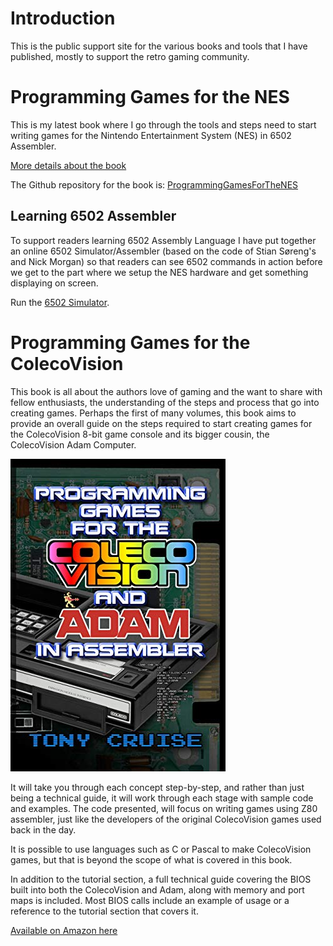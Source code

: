 # Introduction
This is the public support site for the various books and tools that I have published, mostly to support the retro gaming community.

# Programming Games for the NES
This is my latest book where I go through the tools and steps need to start writing games for the Nintendo Entertainment System (NES) in 6502 Assembler.

[More details about the book](/ProgrammingForTheNES.md)

The Github repository for the book is:
[ProgrammingGamesForTheNES](https://github.com/tony-cruise/ProgrammingGamesForTheNES)

## Learning 6502 Assembler
To support readers learning 6502 Assembly Language I have put together an online 6502 Simulator/Assembler (based on the code of Stian Søreng's and Nick Morgan) so that readers can see 6502 commands in action before we get to the part where we setup the NES hardware and get something displaying on screen.

Run the [6502 Simulator](/6502Simulator.html).

# Programming Games for the ColecoVision

This book is all about the authors love of gaming and the want to share with fellow enthusiasts, the understanding of the steps and process that go into creating games.
Perhaps the first of many volumes, this book aims to provide an overall guide on the steps required to start creating games for the ColecoVision 8-bit game console and its bigger cousin, the ColecoVision Adam Computer.

![Programming Games for the Coleco](/assets/images/ProgrammingGamesForTheColeco.jpg)

It will take you through each concept step-by-step, and rather than just being a technical guide, it will work through each stage with sample code and examples.
The code presented, will focus on writing games using Z80 assembler, just like the developers of the original ColecoVision games used back in the day.

It is possible to use languages such as C or Pascal to make ColecoVision games, but that is beyond the scope of what is covered in this book.

In addition to the tutorial section, a full technical guide covering the BIOS built into both the ColecoVision and Adam, along with memory and port maps is included.
Most BIOS calls include an example of usage or a reference to the tutorial section that covers it.

[Available on Amazon here](https://www.amazon.com/dp/B08B5WNV3K)

